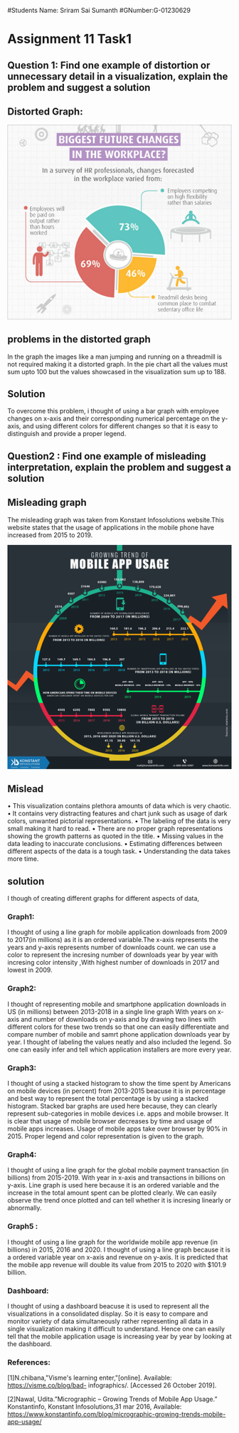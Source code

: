 #Students Name: Sriram Sai Sumanth
#GNumber:G-01230629

# Assignment 11 Task1

## Question 1: Find one example of distortion or unnecessary detail in a visualization, explain the problem and suggest a solution 

## Distorted Graph: 


![Distorted Graph](wtf-data-viz-1.jpg)


## problems in the distorted graph
In the graph the images like a man jumping and running on a threadmill is not required making it a distorted graph.
In the pie chart all the values must sum upto 100 but the values showcased in the visualization sum up to 188.
##  Solution
To overcome this problem, i thought of using a bar graph with employee changes on x-axis and their corresponding numerical percentage on the y-axis, and using different colors for different changes so that it is easy to distinguish and provide a proper legend.


## Question2 : Find one example of misleading interpretation, explain the problem and suggest a solution 

## Misleading graph

 The misleading graph was taken from Konstant Infosolutions website.This website states that the usage of applications in the mobile phone have increased from 2015 to 2019.

![Misleading Graph](Growing-Trend-of-Mobile-App-Usage.png)

##  Mislead
•	This visualization contains plethora amounts of data which is very chaotic.
•	It contains very distracting features and chart junk such as usage of dark colors, unwanted pictorial representations.
•	The labeling of the data is very small making it hard to read.
•	There are no proper graph representations showing the growth patterns as quoted in the title.
•	Missing values in the data leading to inaccurate conclusions.
•	Estimating differences between different aspects of the data is a tough task.
•	Understanding the data takes more time.

## solution
I though of creating different graphs for different aspects of data,
### Graph1:
I thought of using a line graph for mobile application downloads from 2009 to 2017(in millions) as it is an ordered variable.The x-axis represents the years and y-axis represents number of downloads count. we can use a color to represent the incresing number of downloads year  by year with incresing color intensity ,With highest number of downloads in 2017 and lowest in 2009.

### Graph2:
I thought of representing mobile and smartphone application downloads  in US (in millions) between 2013-2018 in a single line graph With years on x-axis and number of downloads on y-axis and by drawing two lines with different colors for these two trends so that one can easily differentiate and compare number of mobile and samrt phone application downloads year by year. I thought of labeling the values neatly and also included the legend. So one can easily infer and tell which application installers are more every year.

### Graph3:
I thought of using a stacked histogram to show the time spent by Americans on mobile devices (in percent) from 2013-2015 beacuse it is in percentage and best way to represent the total percentage is by using a stacked histogram. Stacked bar graphs are used here because, they can clearly represent sub-categories in mobile devices i.e. apps and mobile browser. It is clear that usage of mobile browser decreases by time and usage of mobile apps increases. Usage of mobile apps take over browser by 90% in 2015. Proper legend and color representation is given to the graph.

### Graph4:
I thought of using a line graph for the global mobile payment transaction (in billions) from 2015-2019. With year in x-axis and transactions in billions on y-axis. Line graph is used here because it is an ordered variable and the increase in the total amount spent can be plotted clearly. We can easily observe the trend once plotted and can tell whether it is incresing linearly or abnormally.

### Graph5 :
I thought of using a line graph for  the worldwide mobile app revenue (in billions) in 2015, 2016 and 2020. I thought of using a line graph because it is a ordered variable  year on x-axis and revenue on y-axis. It is predicted that the mobile app revenue will double its value from 2015 to 2020 with $101.9 billion.

### Dashboard:
I thought of using a dashboard beacuse it is used to represent all the visualizations in a consolidated display. So it is easy to compare and monitor variety of data simultaneously rather representing all data in a single visualization making it difficult to understand. Hence one can easily tell that the mobile application usage is increasing year by year by looking at the dashboard.

### References:
[1]N.chibana,"Visme's learning enter,"[online]. Available: https://visme.co/blog/bad- infographics/. [Accessed 26 October 2019].

[2]Nawal, Udita.”Micrographic – Growing Trends of Mobile App Usage.” Konstantinfo, Konstant Infosolutions,31 mar 2016, Available: https://www.konstantinfo.com/blog/micrographic-growing-trends-mobile-app-usage/




